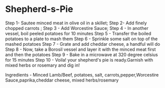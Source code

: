 # Shepherd-s-Pie
Step 1- Sautee minced meat in olive oil in a skillet;
Step 2- Add finely chopped carrots ;
Step 3 - Add Worcestire Sauce;
Step 4 - In another vessel, boil peeled potatoes for 10 minutes
Step 5 - Transfer the boiled potatoes to a plate to mash them
Step 6 - Sprinkle some salt on top of the mashed potatoes
Step 7 - Grate and add cheddar cheese, a handful will do
Step 8 - Now, take a Borosil vessel and layer it with the minced meat first and then the potatoes
Step 9 - Bake in a microwave at 320 degree celsius for 15 minutes
Step 10 - Voila! your shepherd's pie is ready.Garnish with mixed herbs or rosemary and dig in!

Ingredients - Minced Lamb/Beef, potatoes, salt, carrots,pepper,Worcestire Sauce,paprika,cheddar cheese, mixed herbs/rosemary
